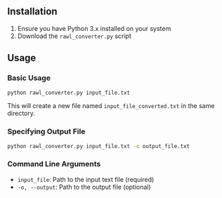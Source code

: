 ## Installation

1. Ensure you have Python 3.x installed on your system
2. Download the `rawl_converter.py` script

## Usage

### Basic Usage

```bash
python rawl_converter.py input_file.txt
```

This will create a new file named `input_file_converted.txt` in the same directory.

### Specifying Output File

```bash
python rawl_converter.py input_file.txt -o output_file.txt
```

### Command Line Arguments

- `input_file`: Path to the input text file (required)
- `-o, --output`: Path to the output file (optional)

